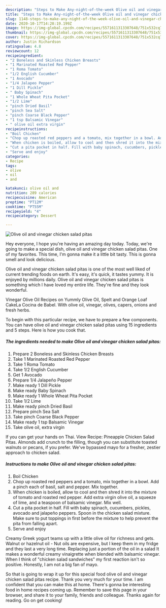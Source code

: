 ```yaml
---
description: "Steps to Make Any-night-of-the-week Olive oil and vinegar chicken salad pitas"
title: "Steps to Make Any-night-of-the-week Olive oil and vinegar chicken salad pitas"
slug: 1148-steps-to-make-any-night-of-the-week-olive-oil-and-vinegar-chicken-salad-pitas
date: 2020-10-17T14:28:19.199Z
image: https://img-global.cpcdn.com/recipes/5571611313307648/751x532cq70/olive-oil-and-vinegar-chicken-salad-pitas-recipe-main-photo.jpg
thumbnail: https://img-global.cpcdn.com/recipes/5571611313307648/751x532cq70/olive-oil-and-vinegar-chicken-salad-pitas-recipe-main-photo.jpg
cover: https://img-global.cpcdn.com/recipes/5571611313307648/751x532cq70/olive-oil-and-vinegar-chicken-salad-pitas-recipe-main-photo.jpg
author: Justin Richardson
ratingvalue: 4.8
reviewcount: 12
recipeingredient:
- "2 Boneless and Skinless Chicken Breasts"
- "1 Marinated Roasted Red Pepper"
- "1 Roma Tomato"
- "1/2 English Cucumber"
- "1 Avocado"
- "1/4 Jalapeo Pepper"
- "1 Dill Pickle"
- " Baby Spinach"
- "1 Whole Wheat Pita Pocket"
- "1/2 Lime"
- "pinch Dried Basil"
- "pinch Sea Salt"
- "pinch Coarse Black Pepper"
- "1 tsp Balsamic Vinegar"
- " olive oil extra virgin"
recipeinstructions:
- "Boil Chicken"
- "Chop up roasted red peppers and a tomato, mix together in a bowl. Add a pinch each of basil, salt and pepper. Mix together."
- "When chicken is boiled, allow to cool and then shred it into the mixture of tomato and roasted red pepper. Add extra virgin olive oil, a squeeze of lime, and a teaspoon of balsamic vinegar. Mix well."
- "Cut a pita pocket in half. Fill with baby spinach, cucumbers, pickles, avocado and jalapeño peppers. Spoon in the chicken salad mixture. Make sure to put toppings in first before the mixture to help prevent the pita from falling apart."
- "Serve and enjoy"
categories:
- Recipe
tags:
- olive
- oil
- and

katakunci: olive oil and 
nutrition: 289 calories
recipecuisine: American
preptime: "PT12M"
cooktime: "PT55M"
recipeyield: "4"
recipecategory: Dessert

---
```



![Olive oil and vinegar chicken salad pitas](https://img-global.cpcdn.com/recipes/5571611313307648/751x532cq70/olive-oil-and-vinegar-chicken-salad-pitas-recipe-main-photo.jpg)

Hey everyone, I hope you're having an amazing day today. Today, we're going to make a special dish, olive oil and vinegar chicken salad pitas. One of my favorites. This time, I'm gonna make it a little bit tasty. This is gonna smell and look delicious.

Olive oil and vinegar chicken salad pitas is one of the most well liked of current trending foods on earth. It's easy, it's quick, it tastes yummy. It is enjoyed by millions daily. Olive oil and vinegar chicken salad pitas is something which I have loved my entire life. They're fine and they look wonderful.

Vinegar Olive Oil Recipes on Yummly Olive Oil, Spelt and Orange Loaf CakeLa Cocina de Babel. With olive oil, vinegar, olives, capers, onions and fresh herbs.


To begin with this particular recipe, we have to prepare a few components. You can have olive oil and vinegar chicken salad pitas using 15 ingredients and 5 steps. Here is how you cook that.

<!--inarticleads1-->

##### The ingredients needed to make Olive oil and vinegar chicken salad pitas:

1. Prepare 2 Boneless and Skinless Chicken Breasts
1. Take 1 Marinated Roasted Red Pepper
1. Take 1 Roma Tomato
1. Take 1/2 English Cucumber
1. Get 1 Avocado
1. Prepare 1/4 Jalapeño Pepper
1. Make ready 1 Dill Pickle
1. Make ready  Baby Spinach
1. Make ready 1 Whole Wheat Pita Pocket
1. Take 1/2 Lime
1. Make ready pinch Dried Basil
1. Prepare pinch Sea Salt
1. Take pinch Coarse Black Pepper
1. Make ready 1 tsp Balsamic Vinegar
1. Take  olive oil, extra virgin


If you can get your hands on Thai. View Recipe: Pineapple Chicken Salad Pitas. Almonds add crunch to the filling, though you can substitute toasted walnuts or pecans, if you prefer. We&#39;ve bypassed mayo for a fresher, zestier approach to chicken salad. 

<!--inarticleads2-->

##### Instructions to make Olive oil and vinegar chicken salad pitas:

1. Boil Chicken
1. Chop up roasted red peppers and a tomato, mix together in a bowl. Add a pinch each of basil, salt and pepper. Mix together.
1. When chicken is boiled, allow to cool and then shred it into the mixture of tomato and roasted red pepper. Add extra virgin olive oil, a squeeze of lime, and a teaspoon of balsamic vinegar. Mix well.
1. Cut a pita pocket in half. Fill with baby spinach, cucumbers, pickles, avocado and jalapeño peppers. Spoon in the chicken salad mixture. Make sure to put toppings in first before the mixture to help prevent the pita from falling apart.
1. Serve and enjoy


Creamy Greek yogurt teams up with a little olive oil for richness and gets. Walnut or hazelnut oil - Nut oils are expensive, but I keep them in my fridge and they last a very long time. Replacing just a portion of the oil in a salad It makes a wonderful creamy vinaigrette when blended with balsamic vinegar. When I think of &#34;chicken salad sandwiches&#34; my first reaction isn&#39;t so positive. Honestly, I am not a big fan of mayo. 

So that is going to wrap it up for this special food olive oil and vinegar chicken salad pitas recipe. Thank you very much for your time. I am confident that you can make this at home. There's gonna be interesting food in home recipes coming up. Remember to save this page in your browser, and share it to your family, friends and colleague. Thanks again for reading. Go on get cooking!
